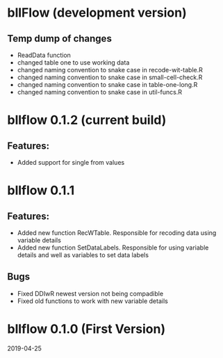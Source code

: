 # bllFlow (development version)
## Temp dump of changes
- ReadData function
- changed table one to use working data
- changed naming convention to snake case in recode-wit-table.R
- changed naming convention to snake case in small-cell-check.R
- changed naming convention to snake case in table-one-long.R
- changed naming convention to snake case in util-funcs.R

# bllflow 0.1.2 (current build)

## Features:

- Added support for single from values

# bllflow 0.1.1 

## Features:

- Added new function RecWTable. Responsible for recoding data using variable details
- Added new function SetDataLabels. Responsible for using variable details and well as variables to set data labels

## Bugs

- Fixed DDIwR newest version not being compadible
- Fixed old functions to work with new variable details

# bllflow 0.1.0 (First Version)

2019-04-25